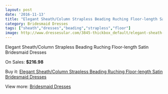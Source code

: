 ```yaml
---
layout: post
date: '2016-11-13'
title: "Elegant Sheath/Column Strapless Beading Ruching Floor-length Satin Bridesmaid Dresses"
category: Bridesmaid Dresses
tags: ["sheath","dresses","beading","strapless","floor"]
image: http://www.dressesular.com/3845-thickbox_default/elegant-sheath-column-strapless-beading-ruching-floor-length-satin-bridesmaid-dresses.jpg
---
```

Elegant Sheath/Column Strapless Beading Ruching Floor-length Satin Bridesmaid Dresses

On Sales: **$216.98**
<a href="https://www.dressesular.com/bridesmaid-dresses/1548-elegant-sheath-column-strapless-beading-ruching-floor-length-satin-bridesmaid-dresses.html"><amp-img layout="responsive" width="600" height="600" src="//www.dressesular.com/3845-thickbox_default/elegant-sheath-column-strapless-beading-ruching-floor-length-satin-bridesmaid-dresses.jpg" alt="Elegant Sheath/Column Strapless Beading Ruching Floor-length Satin Bridesmaid Dresses 0" /></a>

Buy it: [Elegant Sheath/Column Strapless Beading Ruching Floor-length Satin Bridesmaid Dresses](https://www.dressesular.com/bridesmaid-dresses/1548-elegant-sheath-column-strapless-beading-ruching-floor-length-satin-bridesmaid-dresses.html "Elegant Sheath/Column Strapless Beading Ruching Floor-length Satin Bridesmaid Dresses")

View more: [Bridesmaid Dresses](https://www.dressesular.com/4-bridesmaid-dresses "Bridesmaid Dresses")